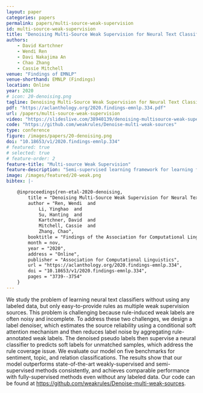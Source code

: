 ```yaml
---
layout: paper
categories: papers
permalink: papers/multi-source-weak-supervision
id: multi-source-weak-supervision
title: "Denoising Multi-Source Weak Supervision for Neural Text Classification"
authors:
    - David Kartchner
    - Wendi Ren
    - Davi Nakajima An
    - Chao Zhang
    - Cassie Mitchell
venue: "Findings of EMNLP"
venue-shorthand: EMNLP (Findings)
location: Online
year: 2020
# icon: 20-denoising.png
tagline: Denoising Multi-Source Weak Supervision for Neural Text Classification
pdf: "https://aclanthology.org/2020.findings-emnlp.334.pdf"
url: /papers/multi-source-weak-supervision
video: "https://slideslive.com/38940139/denoising-multisource-weak-supervision-for-neural-text-classification"
code: "https://github.com/weakrules/Denoise-multi-weak-sources"
type: conference
figure: /images/papers/20-denoising.png
doi: "10.18653/v1/2020.findings-emnlp.334"
# featured: true
# selected: true
# feature-order: 2
feature-title: "Multi-source Weak Supervision"
feature-description: "Semi-supervised learning framework for learning for weakly supervised learning"
image: /images/featured/20-weak.png
bibtex: |-

    @inproceedings{ren-etal-2020-denoising,
        title = "Denoising Multi-Source Weak Supervision for Neural Text Classification",
        author = "Ren, Wendi  and
            Li, Yinghao  and
            Su, Hanting  and
            Kartchner, David  and
            Mitchell, Cassie  and
            Zhang, Chao",
        booktitle = "Findings of the Association for Computational Linguistics: EMNLP 2020",
        month = nov,
        year = "2020",
        address = "Online",
        publisher = "Association for Computational Linguistics",
        url = "https://aclanthology.org/2020.findings-emnlp.334",
        doi = "10.18653/v1/2020.findings-emnlp.334",
        pages = "3739--3754"
    }
---
```


We study the problem of learning neural text classifiers without using any labeled data, but only easy-to-provide rules as multiple weak supervision sources. This problem is challenging because rule-induced weak labels are often noisy and incomplete. To address these two challenges, we design a label denoiser, which estimates the source reliability using a conditional soft attention mechanism and then reduces label noise by aggregating rule-annotated weak labels. The denoised pseudo labels then supervise a neural classifier to predicts soft labels for unmatched samples, which address the rule coverage issue. We evaluate our model on five benchmarks for sentiment, topic, and relation classifications. The results show that our model outperforms state-of-the-art weakly-supervised and semi-supervised methods consistently, and achieves comparable performance with fully-supervised methods even without any labeled data. Our code can be found at https://github.com/weakrules/Denoise-multi-weak-sources.

